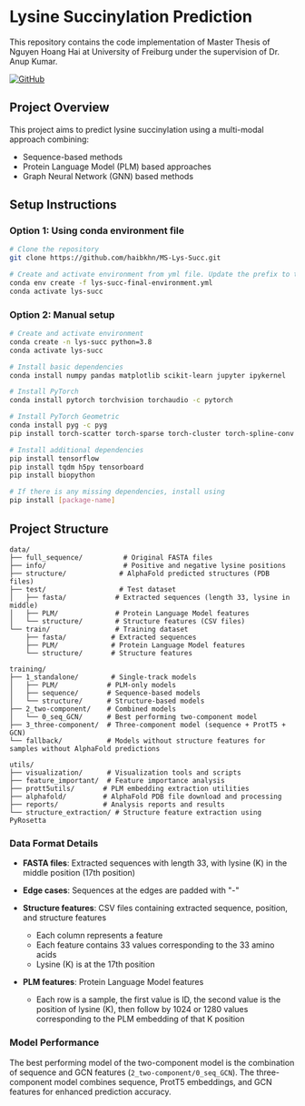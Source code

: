# Lysine Succinylation Prediction

This repository contains the code implementation of Master Thesis of Nguyen Hoang Hai at University of Freiburg under the supervision of Dr. Anup Kumar.

[![GitHub](https://img.shields.io/badge/GitHub-Repository-blue)](https://github.com/haibkhn/MS-Lys-Succ)

## Project Overview

This project aims to predict lysine succinylation using a multi-modal approach combining:
- Sequence-based methods
- Protein Language Model (PLM) based approaches
- Graph Neural Network (GNN) based methods

## Setup Instructions

### Option 1: Using conda environment file
```bash
# Clone the repository
git clone https://github.com/haibkhn/MS-Lys-Succ.git

# Create and activate environment from yml file. Update the prefix to the location of your conda env.
conda env create -f lys-succ-final-environment.yml
conda activate lys-succ
```

### Option 2: Manual setup
```bash
# Create and activate environment
conda create -n lys-succ python=3.8
conda activate lys-succ 

# Install basic dependencies
conda install numpy pandas matplotlib scikit-learn jupyter ipykernel

# Install PyTorch
conda install pytorch torchvision torchaudio -c pytorch

# Install PyTorch Geometric
conda install pyg -c pyg
pip install torch-scatter torch-sparse torch-cluster torch-spline-conv -f https://data.pyg.org/whl/torch-$(python -c "import torch; print(torch.__version__)")+cpu.html

# Install additional dependencies
pip install tensorflow
pip install tqdm h5py tensorboard
pip install biopython

# If there is any missing dependencies, install using 
pip install [package-name]
```

## Project Structure

```
data/
├── full_sequence/          # Original FASTA files
├── info/                   # Positive and negative lysine positions
├── structure/             # AlphaFold predicted structures (PDB files)
├── test/                  # Test dataset
│   ├── fasta/            # Extracted sequences (length 33, lysine in middle)
│   ├── PLM/              # Protein Language Model features
│   └── structure/        # Structure features (CSV files)
└── train/                # Training dataset
    ├── fasta/           # Extracted sequences
    ├── PLM/             # Protein Language Model features
    └── structure/       # Structure features

training/
├── 1_standalone/        # Single-track models
│   ├── PLM/            # PLM-only models
│   ├── sequence/       # Sequence-based models
│   └── structure/      # Structure-based models
├── 2_two-component/    # Combined models
│   └── 0_seq_GCN/      # Best performing two-component model
├── 3_three-component/  # Three-component model (sequence + ProtT5 + GCN)
└── fallback/           # Models without structure features for samples without AlphaFold predictions

utils/
├── visualization/      # Visualization tools and scripts
├── feature_important/  # Feature importance analysis
├── prott5utils/       # PLM embedding extraction utilities
├── alphafold/         # AlphaFold PDB file download and processing
├── reports/           # Analysis reports and results
└── structure_extraction/ # Structure feature extraction using PyRosetta
```

### Data Format Details

- **FASTA files**: Extracted sequences with length 33, with lysine (K) in the middle position (17th position)
- **Edge cases**: Sequences at the edges are padded with "-"
- **Structure features**: CSV files containing extracted sequence, position, and structure features
  - Each column represents a feature
  - Each feature contains 33 values corresponding to the 33 amino acids
  - Lysine (K) is at the 17th position

- **PLM features**: Protein Language Model features
  - Each row is a sample, the first value is ID, the second value is the position of lysine (K), then follow by 1024 or 1280 values corresponding to the PLM embedding of that K position

### Model Performance

The best performing model of the two-component model is the combination of sequence and GCN features (`2_two-component/0_seq_GCN`). The three-component model combines sequence, ProtT5 embeddings, and GCN features for enhanced prediction accuracy.